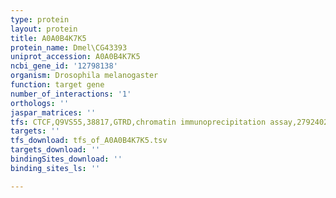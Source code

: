 ```yaml
---
type: protein
layout: protein
title: A0A0B4K7K5
protein_name: Dmel\CG43393
uniprot_accession: A0A0B4K7K5
ncbi_gene_id: '12798138'
organism: Drosophila melanogaster
function: target gene
number_of_interactions: '1'
orthologs: ''
jaspar_matrices: ''
tfs: CTCF,Q9VS55,38817,GTRD,chromatin immunoprecipitation assay,27924024%5Buid%5D,No
targets: ''
tfs_download: tfs_of_A0A0B4K7K5.tsv
targets_download: ''
bindingSites_download: ''
binding_sites_ls: ''

---
```

